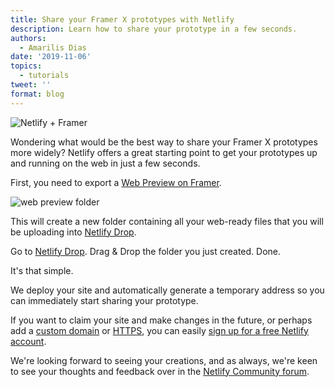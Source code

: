 ```yaml
---
title: Share your Framer X prototypes with Netlify
description: Learn how to share your prototype in a few seconds.
authors:
  - Amarilis Dias
date: '2019-11-06'
topics:
  - tutorials
tweet: ''
format: blog
---
```

![Netlify + Framer](/img/blog/framer_blog_post_-_v22x.png "Netlify + Framer")

Wondering what would be the best way to share your Framer X prototypes more widely? Netlify offers a great starting point to get your prototypes up and running on the web in just a few seconds.

First, you need to export a [Web Preview on Framer](https://www.framer.com/support/using-framer-x/export-framer-x-project/).

![web preview folder](/img/blog/created-folder.png "web preview folder")

This will create a new folder containing all your web-ready files that you will be uploading into [Netlify Drop](https://app.netlify.com/drop).

Go to [Netlify Drop](https://app.netlify.com/drop). Drag & Drop the folder you just created. Done.

It's that simple.

We deploy your site and automatically generate a temporary address so you can immediately start sharing your prototype.

If you want to claim your site and make changes in the future, or perhaps add a [custom domain](https://docs.netlify.com/domains-https/custom-domains/) or [HTTPS](https://docs.netlify.com/domains-https/https-ssl/), you can easily [sign up for a free Netlify account](https://app.netlify.com/signup).

We're looking forward to seeing your creations, and as always, we're keen to see your thoughts and feedback over in the [Netlify Community forum](https://community.netlify.com/).
